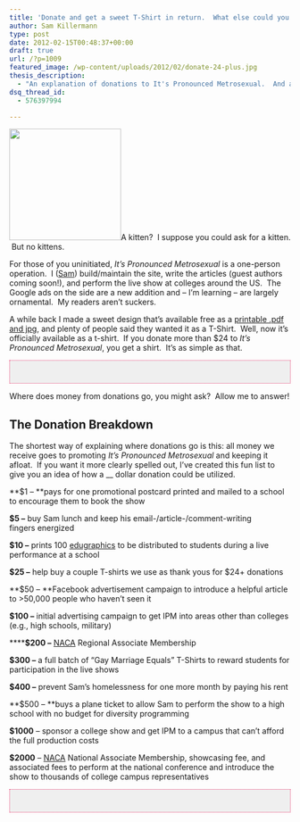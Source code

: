 ```yaml
---
title: 'Donate and get a sweet T-Shirt in return.  What else could you ask for?'
author: Sam Killermann
type: post
date: 2012-02-15T00:48:37+00:00
draft: true
url: /?p=1009
featured_image: /wp-content/uploads/2012/02/donate-24-plus.jpg
thesis_description:
  - "An explanation of donations to It's Pronounced Metrosexual.  And an explanation of free t-shirts.  Both are important for society."
dsq_thread_id:
  - 576397994

---
```

<img class=" wp-image-1019 alignleft lazy-load" title="Donate $24" alt="" data-src="/wp-content/uploads/2012/02/donate-24-plus.jpg" width="200" height="200" data-srcset="/wp-content/uploads/2012/02/donate-24-plus.jpg 300w, /wp-content/uploads/2012/02/donate-24-plus-150x150.jpg 150w, /wp-content/uploads/2012/02/donate-24-plus.jpg 125w" sizes="(max-width: 200px) 100vw, 200px" />A kitten?  I suppose you could ask for a kitten.  But no kittens.

For those of you uninitiated, _It&#8217;s Pronounced Metrosexual_ is a one-person operation.  I ([Sam][1]) build/maintain the site, write the articles (guest authors coming soon!), and perform the live show at colleges around the US.  The Google ads on the side are a new addition and &#8211; I&#8217;m learning &#8211; are largely ornamental.  My readers aren&#8217;t suckers.

A while back I made a sweet design that&#8217;s available free as a [printable .pdf and jpg][2], and plenty of people said they wanted it as a T-Shirt.  Well, now it&#8217;s officially available as a t-shirt.  If you donate more than $24 to _It&#8217;s Pronounced Metrosexual_, you get a shirt.  It&#8217;s as simple as that.

<div class="rounded-corners" style="padding: 20px; text-align: center; background: #efefef; border: 1px dotted #eb366e;">
</div>

Where does money from donations go, you might ask?  Allow me to answer!

## The Donation Breakdown

The shortest way of explaining where donations go is this: all money we receive goes to promoting _It&#8217;s Pronounced Metrosexual_ and keeping it afloat.  If you want it more clearly spelled out, I&#8217;ve created this fun list to give you an idea of how a __ dollar donation could be utilized.

**$1 &#8211; **pays for one promotional postcard printed and mailed to a school to encourage them to book the show

**$5 &#8211;** buy Sam lunch and keep his email-/article-/comment-writing fingers energized

**$10 &#8211;** prints 100 <a title="Edugraphics" href="/category/edugraphics/" target="_blank">edugraphics</a> to be distributed to students during a live performance at a school

**$25 &#8211;** help buy a couple T-shirts we use as thank yous for $24+ donations

**$50 &#8211; **Facebook advertisement campaign to introduce a helpful article to >50,000 people who haven&#8217;t seen it

**$100 &#8211;** initial advertising campaign to get IPM into areas other than colleges (e.g., high schools, military)

********$200 &#8211;**** <a title="NACA Associate Membership" href="http://www.naca.org/Membership/ProspectiveMembers/Pages/AssociateMembership.aspx" target="_blank">NACA</a> Regional Associate Membership

****$300 &#8211;**** a full batch of &#8220;Gay Marriage Equals&#8221; T-Shirts to reward students for participation in the live shows

****$400 &#8211;**** prevent Sam&#8217;s homelessness for one more month by paying his rent

**$500 &#8211; **buys a plane ticket to allow Sam to perform the show to a high school with no budget for diversity programming

**$1000** &#8211; sponsor a college show and get IPM to a campus that can&#8217;t afford the full production costs

**$2000** &#8211; <a title="NACA" href="http://www.naca.org/Membership/ProspectiveMembers/Pages/AssociateMembership.aspx" target="_blank">NACA</a> National Associate Membership, showcasing fee, and associated fees to perform at the national conference and introduce the show to thousands of college campus representatives

<div class="rounded-corners" style="padding: 20px; text-align: center; background: #efefef; border: 1px dotted #eb366e;">
</div>

 [1]: /about-sam/ "Sam Killermann, Metrosexual Male for Hire"
 [2]: /2012/01/gay-marriage-equals-poster-print/ "“Gay Marriage Equals” Poster [PRINT]"